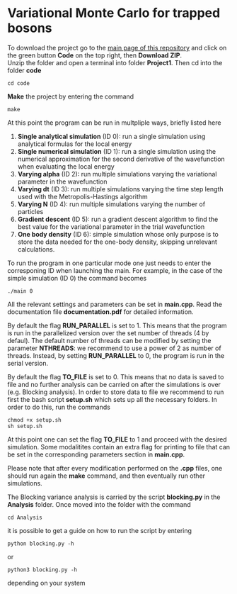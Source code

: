 # Variational Monte Carlo for trapped bosons

To download the project go to the [main page of this repository](https://github.com/Matteo294/FYS4411) and click on the green button **Code** on the top right, then **Download ZIP**.  
Unzip the folder and open a terminal into folder **Project1**. Then cd into the folder **code**

```
cd code
```

**Make** the project by entering the command
```
make 
```
At this point the program can be run in multpliple ways, briefly listed here  
1. **Single analytical simulation** (ID 0): run a single simulation using analytical formulas for the local energy
2. **Single numerical simulation** (ID 1): run a single simulation using the numerical approximation for the second derivative of the wavefunction when evaluating the local energy
3. **Varying alpha** (ID 2): run multiple simulations varying the variational parameter in the wavefunction
4. **Varying dt** (ID 3): run multiple simulations varying the time step length used with the Metropolis-Hastings algorithm
5. **Varying N** (ID 4): run multiple simulations varying the number of particles
6. **Gradient descent** (ID 5): run a gradient descent algorithm to find the best value for the variational parameter in the trial wavefunction
7. **One body density** (ID 6): simple simulation whose only purpose is to store the data needed for the one-body density, skipping unrelevant calculations.

To run the program in one particular mode one just needs to enter the corresponing ID when launching the main. For example, in the case of the simple simulation (ID 0) the command becomes
```
./main 0
```
All the relevant settings and parameters can be set in **main.cpp**. Read the documentation file **documentation.pdf** for detailed information.

By default the flag **RUN_PARALLEL** is set to 1. This means that the program is run in the parallelized version over the set number of threads (4 by defaul). The default number of threads can be modified by setting the parameter **NTHREADS**: we recommend to use a power of 2 as number of threads. Instead, by setting **RUN_PARALLEL** to 0, the program is run in the serial version.
  
By default the flag **TO_FILE** is set to 0. This means that no data is saved to file and no further analysis can be carried on after the simulations is over (e.g. Blocking analysis). In order to store data to file we recommend to run first the bash script **setup.sh** which sets up all the necessary folders. In order to do this, run the commands
```
chmod +x setup.sh
sh setup.sh
```
At this point one can set the flag **TO_FILE** to 1 and proceed with the desired simulation. Some modalitites contain an extra flag for printing to file that can be set in the corresponding parameters section in **main.cpp**.  

Please note that after every modification performed on the **.cpp** files, one should run again the **make** command, and then eventually run other simulations.
  
The Blocking variance analysis is carried by the script **blocking.py** in the **Analysis** folder. Once moved into the folder with the command
```
cd Analysis
```
it is possible to get a guide on how to run the script by entering
```
python blocking.py -h
```
or
```
python3 blocking.py -h
```
depending on your system
